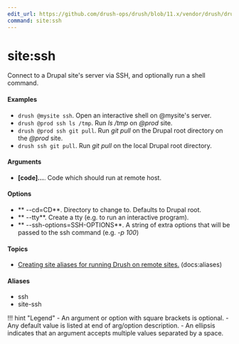 ```yaml
---
edit_url: https://github.com/drush-ops/drush/blob/11.x/vendor/drush/drush/src/Commands/core/SshCommands.php
command: site:ssh
---
```

# site:ssh

Connect to a Drupal site's server via SSH, and optionally run a shell command.

#### Examples

- <code>drush @mysite ssh</code>. Open an interactive shell on @mysite's server.
- <code>drush @prod ssh ls /tmp</code>. Run *ls /tmp* on *@prod* site.
- <code>drush @prod ssh git pull</code>. Run *git pull* on the Drupal root directory on the *@prod* site.
- <code>drush ssh git pull</code>. Run *git pull* on the local Drupal root directory.

#### Arguments

- **[code]...**. Code which should run at remote host.

#### Options

- ** --cd=CD**. Directory to change to. Defaults to Drupal root.
- ** --tty**. Create a tty (e.g. to run an interactive program).
- ** --ssh-options=SSH-OPTIONS**. A string of extra options that will be passed to the ssh command (e.g. *-p 100*)

#### Topics

- [Creating site aliases for running Drush on remote sites.](../../vendor/drush/drush/docs/site-aliases.md) (docs:aliases)

#### Aliases

- ssh
- site-ssh

!!! hint "Legend"
    - An argument or option with square brackets is optional.
    - Any default value is listed at end of arg/option description.
    - An ellipsis indicates that an argument accepts multiple values separated by a space.